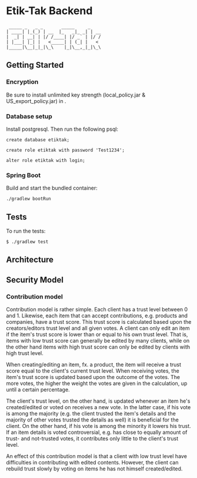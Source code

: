Etik-Tak Backend
================

     _____ _   _ _       _____     _    
    | ____| |_(_) | __  |_   _|_ _| | __
    |  _| | __| | |/ /____| |/ _` | |/ /
    | |___| |_| |   <_____| | (_| |   < 
    |_____|\__|_|_|\_\    |_|\__,_|_|\_\


Getting Started
---------------

### Encryption

Be sure to install unlimited key strength (local_policy.jar & US_export_policy.jar) in .

### Database setup

Install postgresql. Then run the following psql:

`create database etiktak;`

`create role etiktak with password 'Test1234';`

`alter role etiktak with login;`

### Spring Boot

Build and start the bundled container:

`./gradlew bootRun`

Tests
-----

To run the tests:

`$ ./gradlew test`

Architecture
------------

Security Model
--------------

### Contribution model

Contribution model is rather simple. Each client has a trust level between 0 and 1. Likewise, each item that
can accept contributions, e.g. products and companies, have a trust score. This trust score is calculated based
upon the creators/editors trust level and all given votes. A client can only edit an item if the item's trust
score is lower than or equal to his own trust level. That is, items with low trust score can generally be edited
by many clients, while on the other hand items with high trust score can only be edited by clients with high
trust level.

When creating/editing an item, fx. a product, the item will receive a trust score equal to the client's current
trust level. When receiving votes, the item's trust score is updated based upon the outcome of the votes. The more
votes, the higher the weight the votes are given in the calculation, up until a certain percentage.

The client's trust level, on the other hand, is updated whenever an item he's created/edited or voted on receives
a new vote. In the latter case, if his vote is among the majority (e.g. the client trusted the item's details and
the majority of other votes trusted the details as well) it is beneficial for the client. On the other hand, if his
vote is among the minority it lowers his trust. If an item details is voted controversial, e.g. has close to equally
amount of trust- and not-trusted votes, it contributes only little to the client's trust level.

An effect of this contribution model is that a client with low trust level have difficulties in contributing with
edited contents. However, the client can rebuild trust slowly by voting on items he has not himself created/edited.
